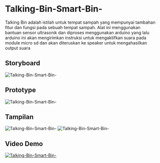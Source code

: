 # Talking-Bin-Smart-Bin-
Talking Bin adalah istilah untuk tempat sampah yang mempunyai tambahan fitur dan fungsi pada sebuah tempat sampah.  Alat ini menggunakan bantuan sensor ultrasonik dan diproses menggunakan arduino yang lalu arduino ini akan mengirimkan instruksi untuk mengaktifkan suara  pada module micro sd dan akan diteruskan ke speaker untuk mengahasilkan output suara

## Storyboard
![Talking-Bin-Smart-Bin-](https://github.com/maulanaakbardj/Talking-Bin-Smart-Bin-/blob/c7ca7b452548851f2bddaf8e8841cf128caa2e8a/image/storyboard.PNG)

## Prototype
![Talking-Bin-Smart-Bin-](https://github.com/maulanaakbardj/Talking-Bin-Smart-Bin-/blob/325e852c4d4d879b4ab83ae3884779ed50628765/image/prototype%20alat%203%20dimensi%20%E2%80%9CTalking%20Bin%E2%80%9D.PNG)

## Tampilan
![Talking-Bin-Smart-Bin-](https://github.com/maulanaakbardj/Talking-Bin-Smart-Bin-/blob/c7ca7b452548851f2bddaf8e8841cf128caa2e8a/image/depan.PNG)
![Talking-Bin-Smart-Bin-](https://github.com/maulanaakbardj/Talking-Bin-Smart-Bin-/blob/c7ca7b452548851f2bddaf8e8841cf128caa2e8a/image/belakang.PNG)
## Video Demo
[![Talking-Bin-Smart-Bin-](https://img.youtube.com/vi/kVEIxs6boDo/0.jpg)](https://www.youtube.com/watch?v=kVEIxs6boDo.)
